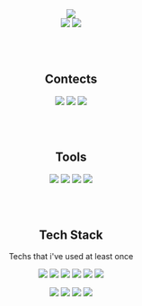<div align=center>
 <img src="https://capsule-render.vercel.app/api?type=waving&color=gradient&height=350&section=header&text=Doy's%20Github%20profile&fontSize=55&fontAlign=65&desc=Welcome%20to%20my%20Github%20profile&descSize=15&descAlign=82.7&fontColor=ffffff">

<div align=center>
<img src="https://github-readme-stats.vercel.app/api?username=leedo97y&show_icons=true&theme=dark&hide_border=true"/> <img src="https://github-readme-stats.vercel.app/api/top-langs/?username=leedo97y&layout=compact"/>

<br></br>
## Contects

<a href="https://velog.io/@dlehdus97" target="_blank"><img src="https://img.shields.io/badge/velog-20C997?style=for-the-badge&logo=velog&logoColor=white"/></a> <a href="https://www.instagram.com/leedo_dev/" target="_blank"><img src="https://img.shields.io/badge/instagram-E4405F?style=for-the-badge&logo=instagram&logoColor=white"/></a> <a href="mailto:peas5416@gmail.com" target="_blank"><img src="https://img.shields.io/badge/Gmail-EA4335?style=for-the-badge&logo=gmail&logoColor=white"/></a>

<br></br>
## Tools
<img src="https://img.shields.io/badge/Visual Studio Code-007ACC?style=for-the-badge&logo=Visual Studio Code&logoColor=white"/> <img src="https://img.shields.io/badge/Notion-000000?style=for-the-badge&logo=Notion&logoColor=white"/> <img src="https://img.shields.io/badge/Sourcetree-0052CC?style=for-the-badge&logo=sourcetree&logoColor=white"/> <img src="https://img.shields.io/badge/Pycharm-000000?style=for-the-badge&logo=Pycharm&logoColor=white"/>


<br></br>
## Tech Stack
Techs that i've used at least once

<img src="https://img.shields.io/badge/javascript-F7DF1E?style=for-the-badge&logo=javascript&logoColor=black"/> <img src="https://img.shields.io/badge/sass-CC6699?style=for-the-badge&logo=sass&logoColor=white"/> <img src="https://img.shields.io/badge/Node.js-339933?style=for-the-badge&logo=node.js&logoColor=white"/> <img src="https://img.shields.io/badge/css-1572B6?style=for-the-badge&logo=css3&logoColor=white"/> <img src="https://img.shields.io/badge/html-E34F26?style=for-the-badge&logo=html5&logoColor=white"/> <img src="https://img.shields.io/badge/Flask-000000?style=for-the-badge&logo=Flask&logoColor=white"/>

<img src="https://img.shields.io/badge/python-3776AB?style=for-the-badge&logo=python&logoColor=white"/> <img src="https://img.shields.io/badge/mySQL-4479A1?style=for-the-badge&logo=mysql&logoColor=white"/> <img src="https://img.shields.io/badge/mongoDB-47A248?style=for-the-badge&logo=mongoDB&logoColor=white"/> <img src="https://img.shields.io/badge/R-276DC3?style=for-the-badge&logo=R&logoColor=white"/> 

 </div>


